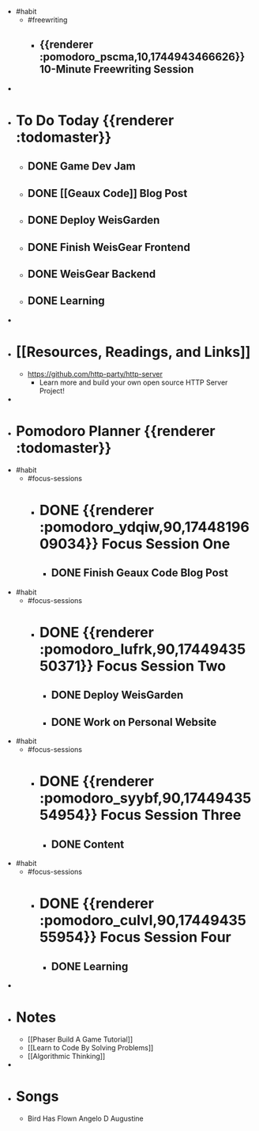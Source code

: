 - #habit
	- #freewriting
		- ## {{renderer :pomodoro_pscma,10,1744943466626}} 10-Minute Freewriting Session
-
- # To Do Today {{renderer :todomaster}}
	- ## DONE Game Dev Jam
	- ## DONE [[Geaux Code]] Blog Post
	- ## DONE Deploy WeisGarden
	- ## DONE Finish WeisGear Frontend
	- ## DONE WeisGear Backend
	- ## DONE Learning
-
- # [[Resources, Readings, and Links]]
	- https://github.com/http-party/http-server
		- Learn more and build your own open source HTTP Server Project!
-
- # Pomodoro Planner {{renderer :todomaster}}
- #habit
	- #focus-sessions
		- # DONE {{renderer :pomodoro_ydqiw,90,1744819609034}} Focus Session One
			- ## DONE Finish Geaux Code Blog Post
- #habit
	- #focus-sessions
		- # DONE {{renderer :pomodoro_lufrk,90,1744943550371}} Focus Session Two
			- ## DONE Deploy WeisGarden
			- ## DONE Work on Personal Website
- #habit
	- #focus-sessions
		- # DONE {{renderer :pomodoro_syybf,90,1744943554954}} Focus Session Three
			- ## DONE Content
- #habit
	- #focus-sessions
		- # DONE {{renderer :pomodoro_culvl,90,1744943555954}} Focus Session Four
			- ## DONE Learning
-
- # Notes
	- [[Phaser Build A Game Tutorial]]
	- [[Learn to Code By Solving Problems]]
	- [[Algorithmic Thinking]]
-
- # Songs
	- Bird Has Flown Angelo D Augustine
